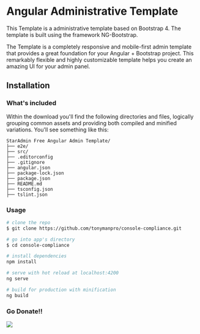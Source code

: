 # Angular Administrative Template

This Template is a administrative template based on Bootstrap 4. The template is built using the framework NG-Bootstrap.

The Template is a completely responsive and mobile-first admin template that provides a great foundation for your Angular + Bootstrap project.
This remarkably flexible and highly customizable template helps you create an amazing UI for your admin panel.


## Installation

### What's included

Within the download you'll find the following directories and files, logically grouping common assets and providing both compiled and minified variations. You'll see something like this:


```
StarAdmin Free Angular Admin Template/
├── e2e/
├── src/
├── .editorconfig
├── .gitignore
├── angular.json
├── package-lock.json
├── package.json
├── README.md
├── tsconfig.json
├── tslint.json
```

### Usage

``` bash
# clone the repo
$ git clone https://github.com/tonymanpro/console-compliance.git

# go into app's directory
$ cd console-compliance

# install dependencies
npm install

# serve with hot reload at localhost:4200
ng serve

# build for production with minification
ng build
```

### Go Donate!!

<a href="https://paypal.me/tonymanpro?locale.x=es_XC"><img src="https://img.shields.io/badge/Donate-PayPal-dc3d53.svg"/></a>
